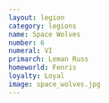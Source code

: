 ```yaml
---
layout: legion
category: legions
name: Space Wolves
number: 6
numeral: VI
primarch: Leman Russ
homeworld: Fenris
loyalty: Loyal
image: space_wolves.jpg
---
```

